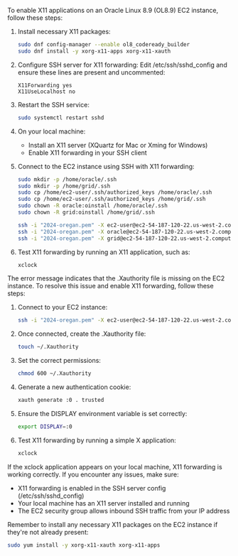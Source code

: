 To enable X11 applications on an Oracle Linux 8.9 (OL8.9) EC2 instance, follow these steps:

1. Install necessary X11 packages:
   ```bash
   sudo dnf config-manager --enable ol8_codeready_builder
   sudo dnf install -y xorg-x11-apps xorg-x11-xauth
   ```

2. Configure SSH server for X11 forwarding:
   Edit /etc/ssh/sshd_config and ensure these lines are present and uncommented:
   ```
   X11Forwarding yes
   X11UseLocalhost no
   ```

3. Restart the SSH service:
   ```bash
   sudo systemctl restart sshd
   ```

4. On your local machine:
   - Install an X11 server (XQuartz for Mac or Xming for Windows)
   - Enable X11 forwarding in your SSH client

5. Connect to the EC2 instance using SSH with X11 forwarding:
   ```bash
   sudo mkdir -p /home/oracle/.ssh
   sudo mkdir -p /home/grid/.ssh
   sudo cp /home/ec2-user/.ssh/authorized_keys /home/oracle/.ssh
   sudo cp /home/ec2-user/.ssh/authorized_keys /home/grid/.ssh
   sudo chown -R oracle:oinstall /home/oracle/.ssh
   sudo chown -R grid:oinstall /home/grid/.ssh
   ```
   ```bash
   ssh -i "2024-oregan.pem" -X ec2-user@ec2-54-187-120-22.us-west-2.compute.amazonaws.com
   ssh -i "2024-oregan.pem" -X oracle@ec2-54-187-120-22.us-west-2.compute.amazonaws.com
   ssh -i "2024-oregan.pem" -X grid@ec2-54-187-120-22.us-west-2.compute.amazonaws.com
   ```

6. Test X11 forwarding by running an X11 application, such as:
   ```bash
   xclock
   ```

The error message indicates that the .Xauthority file is missing on the EC2 instance. To resolve this issue and enable X11 forwarding, follow these steps:

1. Connect to your EC2 instance:
   ```bash
   ssh -i "2024-oregan.pem" -X ec2-user@ec2-54-187-120-22.us-west-2.compute.amazonaws.com
   ```

2. Once connected, create the .Xauthority file:
   ```bash
   touch ~/.Xauthority
   ```

3. Set the correct permissions:
   ```bash
   chmod 600 ~/.Xauthority
   ```

4. Generate a new authentication cookie:
   ```bash
   xauth generate :0 . trusted
   ```

5. Ensure the DISPLAY environment variable is set correctly:
   ```bash
   export DISPLAY=:0
   ```

6. Test X11 forwarding by running a simple X application:
   ```bash
   xclock
   ```

If the xclock application appears on your local machine, X11 forwarding is working correctly. If you encounter any issues, make sure:

- X11 forwarding is enabled in the SSH server config (/etc/ssh/sshd_config)
- Your local machine has an X11 server installed and running
- The EC2 security group allows inbound SSH traffic from your IP address

Remember to install any necessary X11 packages on the EC2 instance if they're not already present:

```bash
sudo yum install -y xorg-x11-xauth xorg-x11-apps
```

